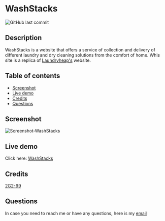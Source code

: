 # WashStacks

![GitHub last commit](https://img.shields.io/github/last-commit/2G2-99/washstacks)

## Description

WashStacks is a website that offers a service of collection and delivery of
different laundry and dry cleaning solutions from the comfort of home. Whis site is a replica of [Laundryheap's](https://www.laundryheap.co.uk/) website.

## Table of contents

- [Screenshot](#screenshot)
- [Live demo](#live-demo)
- [Credits](#credits)
- [Questions](#questions)

## Screenshot
![Screenshot-WashStacks](https://github.com/2G2-99/washstacks/assets/79936466/91a12834-2aea-40a0-897a-550729a25285)

## Live demo

Click here: [WashStacks](https://washstacks.vercel.app/)

## Credits

[2G2-99](https://github.com/2G2-99)

## Questions

In case you need to reach me or have any questions, here is my
[email](mailto:sagos0919@gmail.com)
